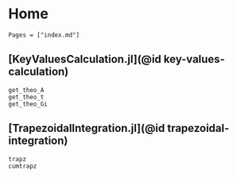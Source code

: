 # Home

```@index
Pages = ["index.md"]
```

## [KeyValuesCalculation.jl](@id key-values-calculation)

```@docs
get_theo_A
get_theo_t
get_theo_Gi
```

## [TrapezoidalIntegration.jl](@id trapezoidal-integration)

```@docs
trapz
cumtrapz
```